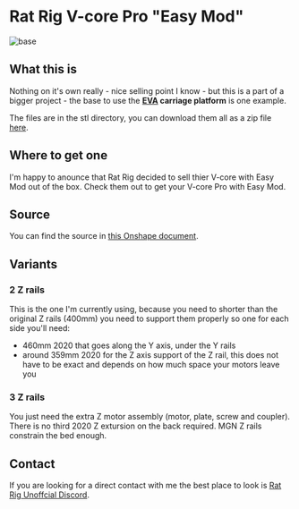 # Rat Rig V-core Pro "Easy Mod"

![base](https://raw.githubusercontent.com/pkucmus/Easy-Mod/master/images/base.png)

## What this is

Nothing on it's own really - nice selling point I know - but this is a part of a bigger project - the base to use the **[EVA](https://github.com/pkucmus/EVA/) carriage platform** is one example.

The files are in the stl directory, you can download them all as a zip file [here](https://github.com/pkucmus/EVA/archive/master.zip).

## Where to get one

I'm happy to anounce that Rat Rig decided to sell thier V-core with Easy Mod out of the box. Check them out to get your V-core Pro with Easy Mod.

## Source

You can find the source in [this Onshape document](https://cad.onshape.com/documents/d1cf51356ca66e6a45738c30/v/bdf1eba1f7df826475f93437/e/61f36bd0b771bfe27606c238).

## Variants

### 2 Z rails

This is the one I'm currently using, because you need to shorter than the original Z rails (400mm) you need to support them properly so one for each side you'll need:

- 460mm 2020 that goes along the Y axis, under the Y rails
- around 359mm 2020 for the Z axis support of the Z rail, this does not have to be exact and depends on how much space your motors leave you

### 3 Z rails

You just need the extra Z motor assembly (motor, plate, screw and coupler). There is no third 2020 Z extursion on the back required. MGN Z rails constrain the bed enough.

## Contact

If you are looking for a direct contact with me the best place to look is [Rat Rig Unoffcial Discord](https://discord.gg/FTd5mXV).

